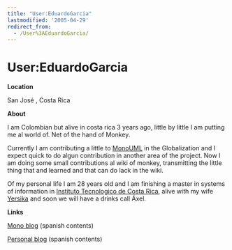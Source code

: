```yaml
---
title: "User:EduardoGarcia"
lastmodified: '2005-04-29'
redirect_from:
  - /User%3AEduardoGarcia/
---
```


User:EduardoGarcia
==================

**Location**

San José , Costa Rica

**About**

I am Colombian but alive in costa rica 3 years ago, little by little I am putting me al world of. Net of the hand of Monkey.

Currently I am contributing a little to [MonoUML](http://www.monouml.org) in the Globalization and I expect quick to do algun contribution in another area of the project. Now I am doing some small contributions al wiki of monkey, transmitting the little thing that and learned and that can do lack in the wiki.

Of my personal life I am 28 years old and I am finishing a master in systems of information in [Instituto Tecnologico de Costa Rica](http://www.itcr.ac.cr), alive with my wife [Yersika](http://www.enzolutions.com/gallery/main.php/v/Yersika/) and soon we will have a drinks call Áxel.

**Links**

[Mono blog](http://www.enzolutions.com/mono) (spanish contents)

[Personal blog](http://www.enzolutions.com/blog) (spanish contents)

